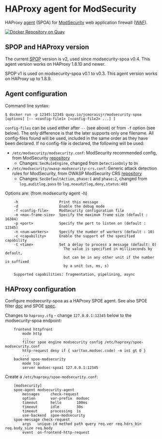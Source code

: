 # HAProxy agent for ModSecurity

HAProxy [agent](http://cbonte.github.io/haproxy-dconv/1.8/configuration.html#9.3) (SPOA)
for [ModSecurity](http://www.modsecurity.org) web application firewall
([WAF](https://en.wikipedia.org/wiki/Web_application_firewall)).

[![Docker Repository on Quay](https://quay.io/repository/jcmoraisjr/modsecurity-spoa/status "Docker Repository on Quay")](https://quay.io/repository/jcmoraisjr/modsecurity-spoa)

## SPOP and HAProxy version

The current [SPOP](https://www.haproxy.org/download/1.8/doc/SPOE.txt) version is v2, used since modsecurity-spoa v0.4. This agent version works on HAProxy 1.8.10 and newer.

SPOP v1 is used on modsecurity-spoa v0.1 to v0.3. This agent version works on HAProxy up to 1.8.9.

## Agent configuration

Command line syntax:

```
$ docker run -p 12345:12345 quay.io/jcmoraisjr/modsecurity-spoa [options] [-- <config-file1> [<config-file2> ...] ]
```

`config-files` can be used either after `--` (see above) or from `-f` option (see below).
The only difference is that the later supports only one filename. All config-files found
will be used, included in the same order as they have been declared. If no config-file is
declared, the following will be used:

* `/etc/modsecurity/modsecurity.conf`: ModSecurity recommended config, from ModSecurity [repository](https://github.com/SpiderLabs/ModSecurity/tree/v2/master)
    * Changes: `SecRuleEngine`, changed from `DetectionOnly` to `On`
* `/etc/modsecurity/owasp-modsecurity-crs.conf`: Generic attack detection rules for ModSecurity, from OWASP ModSecurity CRS [repository](https://github.com/SpiderLabs/owasp-modsecurity-crs)
    * Changes: `SecDefaultAction`, `phase:1` and `phase:2`, changed from `log,auditlog,pass` to `log,noauditlog,deny,status:403`

Options are: (from modsecurity agent -h)

```
    -h                   Print this message
    -d                   Enable the debug mode
    -f <config-file>     ModSecurity configuration file
    -m <max-frame-size>  Specify the maximum frame size (default : 16384)
    -p <port>            Specify the port to listen on (default : 12345)
    -n <num-workers>     Specify the number of workers (default : 10)
    -c <capability>      Enable the support of the specified capability
    -t <time>            Set a delay to process a message (default: 0)
                           The value is specified in milliseconds by default,
                           but can be in any other unit if the number is suffixed
                           by a unit (us, ms, s)

    Supported capabilities: fragmentation, pipelining, async
```

## HAProxy configuration

Configure modsecurity-spoa as a HAProxy SPOE agent. See also SPOE filter
[doc](http://cbonte.github.io/haproxy-dconv/1.8/configuration.html#9.3)
and SPOE [spec](https://www.haproxy.org/download/1.8/doc/SPOE.txt).

Changes to `haproxy.cfg` - change `127.0.0.1:12345` below to the
modsecurity-spoa endpoint:

```
    frontend httpfront
        mode http
        ...
        filter spoe engine modsecurity config /etc/haproxy/spoe-modsecurity.conf
        http-request deny if { var(txn.modsec.code) -m int gt 0 }
        ...
    backend spoe-modsecurity
        mode tcp
        server modsec-spoa1 127.0.0.1:12345
```

Create a `/etc/haproxy/spoe-modsecurity.conf`:

```
    [modsecurity]
    spoe-agent modsecurity-agent
        messages     check-request
        option       var-prefix  modsec
        timeout      hello       100ms
        timeout      idle        30s
        timeout      processing  1s
        use-backend  spoe-modsecurity
    spoe-message check-request
        args   unique-id method path query req.ver req.hdrs_bin req.body_size req.body
        event  on-frontend-http-request
```
